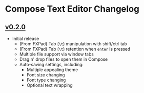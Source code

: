 # Compose Text Editor Changelog

## [v0.2.0][0.2.0 link]
- Initial release
	- (From FXPad) Tab (`\t`) manipulation with shift/ctrl tab
	- (From FXPad) Tab (`\t`) retention when `enter` is pressed
	- Multiple file support via window tabs
	- Drag n' drop files to open them in Compose
	- Auto-saving settings, including:
		- Multiple appealing theme
		- Font size changing
		- Font type changing
		- Optional text wrapping

[0.2.0 link]: https://github.com/lucasstarsz/Compose/releases/tag/v0.2.0 "Compose v0.2.0"

